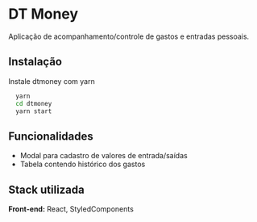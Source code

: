 
# DT Money

Aplicação de acompanhamento/controle de gastos e entradas pessoais.



## Instalação

Instale dtmoney com yarn

```bash
  yarn
  cd dtmoney
  yarn start
```
    
## Funcionalidades

- Modal para cadastro de valores de entrada/saídas
- Tabela contendo histórico dos gastos

## Stack utilizada

**Front-end:** React, StyledComponents

